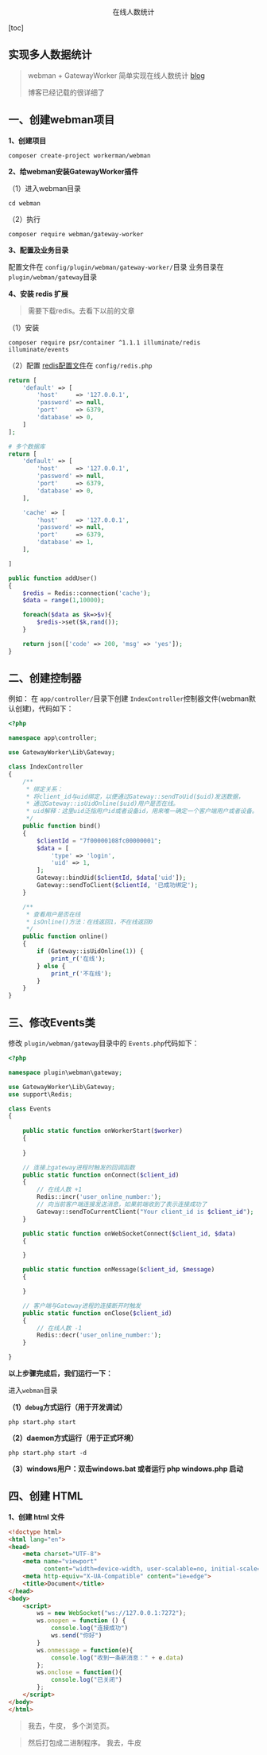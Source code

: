 <center>在线人数统计</center>







[toc]







## 实现多人数据统计

>  webman + GatewayWorker 简单实现在线人数统计 [blog](https://blog.csdn.net/weixin_43743720/article/details/128679566)
>
> 博客已经记载的很详细了



## 一、创建webman项目

**1、创建项目**

```shell
composer create-project workerman/webman
```



**2、给webman安装GatewayWorker插件**

（1）进入webman目录

```shell
cd webman
```

（2）执行

```shell
composer require webman/gateway-worker
```

**3、配置及业务目录**

配置文件在 `config/plugin/webman/gateway-worker/`目录
业务目录在 `plugin/webman/gateway`目录



**4、安装 redis 扩展**

> 需要下载redis。去看下以前的文章

（1）安装

```shell
composer require psr/container ^1.1.1 illuminate/redis illuminate/events
```

（2）配置
[redis配置文件](https://so.csdn.net/so/search?q=redis配置文件&spm=1001.2101.3001.7020)在 `config/redis.php`

```php
return [
    'default' => [
        'host'     => '127.0.0.1',
        'password' => null,
        'port'     => 6379,
        'database' => 0,
    ]
];
```

```php
# 多个数据库
return [
    'default' => [
        'host'     => '127.0.0.1',
        'password' => null,
        'port'     => 6379,
        'database' => 0,
    ],

    'cache' => [
        'host'     => '127.0.0.1',
        'password' => null,
        'port'     => 6379,
        'database' => 1,
    ],

]
```

```php
public function addUser()
{
    $redis = Redis::connection('cache');
    $data = range(1,10000);

    foreach($data as $k=>$v){
        $redis->set($k,rand());
    }

    return json(['code' => 200, 'msg' => 'yes']);
}
```



## 二、创建控制器

例如：
在 `app/controller/`目录下创建 `IndexController`控制器文件(webman默认创建)，代码如下：

```php
<?php

namespace app\controller;

use GatewayWorker\Lib\Gateway;

class IndexController
{
	/**
	 * 绑定关系：
     * 将client_id与uid绑定，以便通过Gateway::sendToUid($uid)发送数据，
     * 通过Gateway::isUidOnline($uid)用户是否在线。
     * uid解释：这里uid泛指用户id或者设备id，用来唯一确定一个客户端用户或者设备。
     */
    public function bind()
    {
        $clientId = "7f00000108fc00000001";
        $data = [
            'type' => 'login',
            'uid' => 1,
        ];
        Gateway::bindUid($clientId, $data['uid']);
        Gateway::sendToClient($clientId, '已成功绑定');
    }

	/**
	 * 查看用户是否在线
	 * isOnline()方法：在线返回1，不在线返回0
     */
    public function online()
    {
        if (Gateway::isUidOnline(1)) {
            print_r('在线');
        } else {
            print_r('不在线');
        }
    }
}


```



## 三、修改Events类

修改 `plugin/webman/gateway`目录中的 `Events.php`代码如下：



```php
<?php

namespace plugin\webman\gateway;

use GatewayWorker\Lib\Gateway;
use support\Redis;

class Events
{
	
    public static function onWorkerStart($worker)
    {
    
    }

	// 连接上gateway进程时触发的回调函数
    public static function onConnect($client_id)
    {
    	// 在线人数 +1
        Redis::incr('user_online_number:');
        // 向当前客户端连接发送消息，如果前端收到了表示连接成功了
        Gateway::sendToCurrentClient("Your client_id is $client_id");
    }

    public static function onWebSocketConnect($client_id, $data)
    {

    }

    public static function onMessage($client_id, $message)
    {

    }

	// 客户端与Gateway进程的连接断开时触发
    public static function onClose($client_id)
    {
    	// 在线人数 -1
        Redis::decr('user_online_number:');
    }

}

```

**以上步骤完成后，我们运行一下：**

进入`webman`目录

**（1）`debug`方式运行（用于开发调试）**

```shell
php start.php start
```

**（2）daemon方式运行（用于正式环境）**

```shell
php start.php start -d
```

**（3）windows用户：双击windows.bat 或者运行 php windows.php 启动**



## 四、创建 HTML

**1、创建 html 文件**

```html
<!doctype html>
<html lang="en">
<head>
    <meta charset="UTF-8">
    <meta name="viewport"
          content="width=device-width, user-scalable=no, initial-scale=1.0, maximum-scale=1.0, minimum-scale=1.0">
    <meta http-equiv="X-UA-Compatible" content="ie=edge">
    <title>Document</title>
</head>
<body>
    <script>
        ws = new WebSocket("ws://127.0.0.1:7272");
        ws.onopen = function () {
            console.log("连接成功")
            ws.send("你好")
        }
        ws.onmessage = function(e){
            console.log("收到一条新消息：" + e.data)
        };
        ws.onclose = function(){
            console.log("已关闭")
        };
    </script>
</body>
</html>
```





> 我去，牛皮， 多个浏览页。 

> 然后打包成二进制程序。 我去，牛皮


